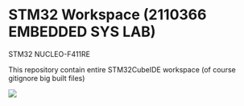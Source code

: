 # STM32 Workspace (2110366 EMBEDDED SYS LAB)

STM32 NUCLEO-F411RE

This repository contain entire STM32CubeIDE workspace (of course gitignore big built files)

![](https://media1.tenor.com/m/SB9nwN2EO6IAAAAC/project-sekai-asahina-mafuyu.gif)

